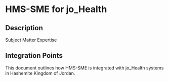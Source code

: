 # HMS-SME for jo_Health

## Description

Subject Matter Expertise

## Integration Points

This document outlines how HMS-SME is integrated with jo_Health systems in Hashemite Kingdom of Jordan.

